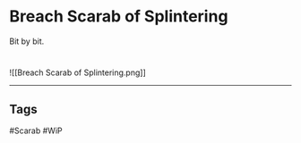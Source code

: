 # Breach Scarab of Splintering
Bit by bit.

#
![[Breach Scarab of Splintering.png]]

---
## Tags
#Scarab
#WiP 